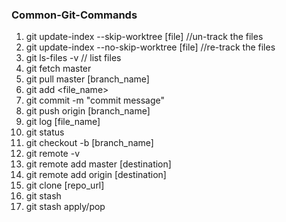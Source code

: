 ### Common-Git-Commands


1. git update-index --skip-worktree [file]    //un-track the files
2. git update-index --no-skip-worktree [file] //re-track the files
3. git ls-files -v   // list files 
4. git fetch master 
5. git pull master [branch_name]
6. git add <file_name>
7. git commit -m "commit message"
8. git push origin [branch_name]
9. git log [file_name]
10. git status
11. git checkout -b [branch_name]
12. git remote -v
13. git remote add master [destination]
14. git remote add origin [destination]
15. git clone [repo_url]
16. git stash
17. git stash apply/pop


